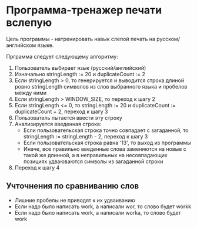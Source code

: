 # Программа-тренажер печати вслепую

Цель программы - натренировать навык слепой печать на русском/английском языке.

Прграмма следует следующему алгоритму:
1. Пользователь выбирает язык (русский/английский)
2. Изначально stringLength := 20 и duplicateCount := 2
3. Если stringLength > 0, то генерируется и выводится строка длиной ровно stringLength символов из слов выбранного языка и пробелов между ними
4. Если stringLength > WINDOW_SIZE, то переход к шагу 2
5. Если stringLength <= 0, то stringLength := 20 и duplicateCount := duplicateCount + 2, переход к шагу 3
6. Пользователь пытается ввести эту строку
7. Анализируется введенная строка:
	* Если пользовательская строка точно совпадает с загаданной, то stringLength := stringLength - 2, переход к шагу 3
	* Если пользовательская строка равна '13', то выход из программы
	* Иначе, все правильно введенные слова заменяются на новые с такой же длинной, а в неправильных на несовпадающих позициях удваюваются символы из загаданной строки
8. Переход к шагу 4


## Учточнения по сравниванию слов

* Лишние пробелы не приводят к их удваиванию
* Если надо было написать work, а написали wor, то слово будет workk
* Если надо было написать work, а написали worka, то слово будет work
